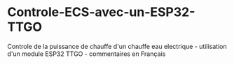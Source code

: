 # Controle-ECS-avec-un-ESP32-TTGO
Controle de la puissance de chauffe d'un chauffe eau electrique - utilisation d'un module ESP32 TTGO - commentaires en Français
